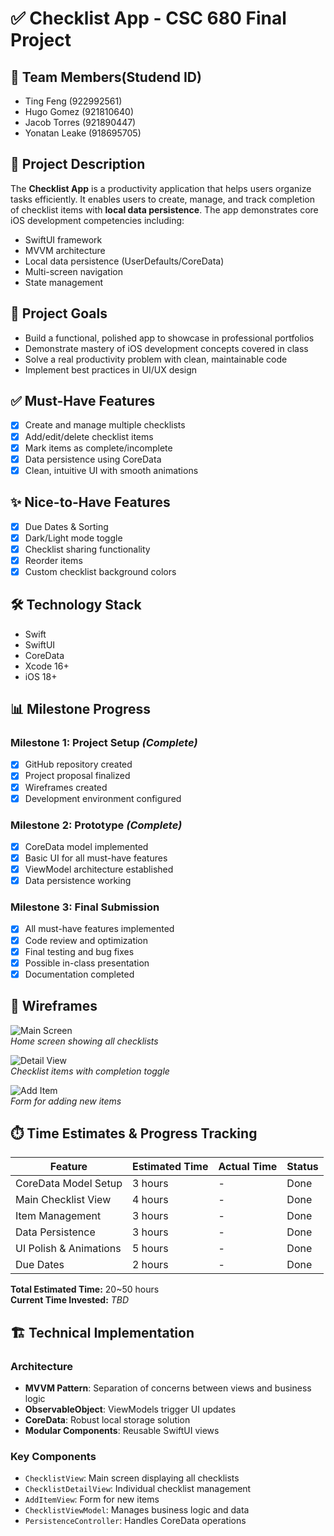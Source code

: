 # ✅ Checklist App - CSC 680 Final Project

## 👥 Team Members(Studend ID)
- Ting Feng (922992561)
- Hugo Gomez (921810640)
- Jacob Torres  (921890447)
- Yonatan Leake  (918695705)  

## 📱 Project Description
The **Checklist App** is a productivity application that helps users organize tasks efficiently. It enables users to create, manage, and track completion of checklist items with **local data persistence**. The app demonstrates core iOS development competencies including:

- SwiftUI framework  
- MVVM architecture  
- Local data persistence (UserDefaults/CoreData)  
- Multi-screen navigation  
- State management  

## 🎯 Project Goals
- Build a functional, polished app to showcase in professional portfolios  
- Demonstrate mastery of iOS development concepts covered in class  
- Solve a real productivity problem with clean, maintainable code  
- Implement best practices in UI/UX design  

## ✅ Must-Have Features
- [X] Create and manage multiple checklists  
- [X] Add/edit/delete checklist items  
- [X] Mark items as complete/incomplete  
- [X] Data persistence using CoreData  
- [X] Clean, intuitive UI with smooth animations  

## ✨ Nice-to-Have Features
- [X] Due Dates & Sorting  
- [X] Dark/Light mode toggle  
- [X] Checklist sharing functionality  
- [X] Reorder items  
- [X] Custom checklist background colors  

## 🛠️ Technology Stack
- Swift  
- SwiftUI  
- CoreData  
- Xcode 16+  
- iOS 18+  

## 📊 Milestone Progress

### Milestone 1: Project Setup *(Complete)*
- [x] GitHub repository created  
- [x] Project proposal finalized  
- [X] Wireframes created  
- [X] Development environment configured  

### Milestone 2: Prototype *(Complete)*
- [X] CoreData model implemented  
- [X] Basic UI for all must-have features  
- [X] ViewModel architecture established  
- [X] Data persistence working  

### Milestone 3: Final Submission
- [X] All must-have features implemented  
- [X] Code review and optimization  
- [X] Final testing and bug fixes  
- [X] Possible in-class presentation  
- [X] Documentation completed  

## 🎨 Wireframes
![Main Screen](wireframes/main.png)  
*Home screen showing all checklists*

![Detail View](wireframes/detail.png)  
*Checklist items with completion toggle*

![Add Item](wireframes/add.png)  
*Form for adding new items*

## ⏱️ Time Estimates & Progress Tracking

| Feature                  | Estimated Time | Actual Time | Status       |
|--------------------------|----------------|-------------|--------------|
| CoreData Model Setup     | 3 hours        | -           | Done         |
| Main Checklist View      | 4 hours        | -           | Done         |
| Item Management          | 3 hours        | -           | Done         |
| Data Persistence         | 3 hours        | -           | Done         |
| UI Polish & Animations   | 5 hours        | -           | Done         |
| Due Dates                | 2 hours        | -           | Done         |

**Total Estimated Time:** 20~50 hours  
**Current Time Invested:** *TBD*

## 🏗️ Technical Implementation

### Architecture
- **MVVM Pattern**: Separation of concerns between views and business logic  
- **ObservableObject**: ViewModels trigger UI updates  
- **CoreData**: Robust local storage solution  
- **Modular Components**: Reusable SwiftUI views  

### Key Components
- `ChecklistView`: Main screen displaying all checklists  
- `ChecklistDetailView`: Individual checklist management  
- `AddItemView`: Form for new items  
- `ChecklistViewModel`: Manages business logic and data  
- `PersistenceController`: Handles CoreData operations  
